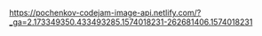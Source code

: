 https://pochenkov-codejam-image-api.netlify.com/?_ga=2.173349350.433493285.1574018231-262681406.1574018231